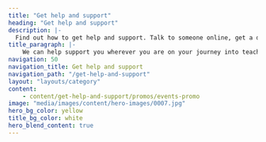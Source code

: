 ```yaml
---
title: "Get help and support"
heading: "Get help and support"
description: |-
  Find out how to get help and support. Talk to someone online, get a dedicated teaching adviser, or go to an event to find out more about getting into teaching.
title_paragraph: |-
    We can help support you wherever you are on your journey into teaching. Talk to an experienced former teacher, call us for a chat, or get tailored guidance straight to your inbox.
navigation: 50
navigation_title: Get help and support
navigation_path: "/get-help-and-support"
layout: "layouts/category"
content:
    - content/get-help-and-support/promos/events-promo
image: "media/images/content/hero-images/0007.jpg"
hero_bg_color: yellow
title_bg_color: white
hero_blend_content: true
---
```



